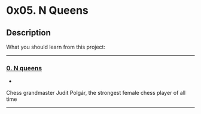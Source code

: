 # 0x05. N Queens

## Description

What you should learn from this project:

---

### [0. N queens](./0-nqueens.py)

*
Chess grandmaster Judit Polgár, the strongest female chess player of all time

---


